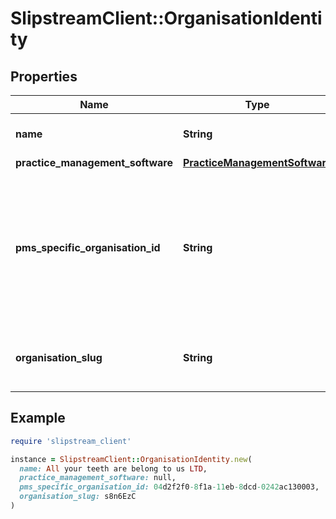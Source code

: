 # SlipstreamClient::OrganisationIdentity

## Properties

| Name | Type | Description | Notes |
| ---- | ---- | ----------- | ----- |
| **name** | **String** | The name of the organisation | [optional] |
| **practice_management_software** | [**PracticeManagementSoftware**](PracticeManagementSoftware.md) |  |  |
| **pms_specific_organisation_id** | **String** | The PMS-specific id that unique identifies an organisation, which owns or is responsible for billing for one or more practice sites |  |
| **organisation_slug** | **String** | A URL-safe unique identifier for an entity (See [Sqids](https://sqids.org)) |  |

## Example

```ruby
require 'slipstream_client'

instance = SlipstreamClient::OrganisationIdentity.new(
  name: All your teeth are belong to us LTD,
  practice_management_software: null,
  pms_specific_organisation_id: 04d2f2f0-8f1a-11eb-8dcd-0242ac130003,
  organisation_slug: s8n6EzC
)
```

